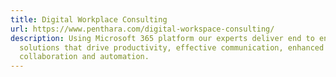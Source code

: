 ```yaml
---
title: Digital Workplace Consulting
url: https://www.penthara.com/digital-workspace-consulting/
description: Using Microsoft 365 platform our experts deliver end to end
  solutions that drive productivity, effective communication, enhanced
  collaboration and automation.
---
```

